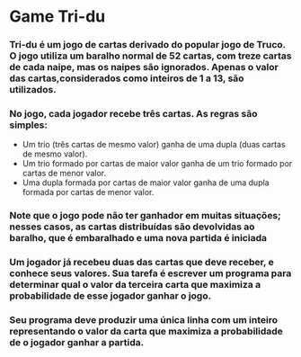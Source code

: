 # Game Tri-du
### Tri-du é um jogo de cartas derivado do popular jogo de Truco. O jogo utiliza um baralho normal de 52 cartas, com treze cartas de cada naipe, mas os naipes são ignorados. Apenas o valor das cartas,considerados como inteiros de 1 a 13, são utilizados.

### No jogo, cada jogador recebe três cartas. As regras são simples:

- Um trio (três cartas de mesmo valor) ganha de uma dupla (duas cartas de mesmo valor).
- Um trio formado por cartas de maior valor ganha de um trio formado por cartas de menor valor.
- Uma dupla formada por cartas de maior valor ganha de uma dupla formada por cartas de menor valor.

### Note que o jogo pode não ter ganhador em muitas situações; nesses casos, as cartas distribuídas são devolvidas ao baralho, que é embaralhado e uma nova partida é iniciada

### Um jogador já recebeu duas das cartas que deve receber, e conhece seus valores. Sua tarefa é escrever um programa para determinar qual o valor da terceira carta que maximiza a probabilidade de esse jogador ganhar o jogo.

### Seu programa deve produzir uma única linha com um inteiro representando o valor da carta que maximiza a probabilidade de o jogador ganhar a partida.
